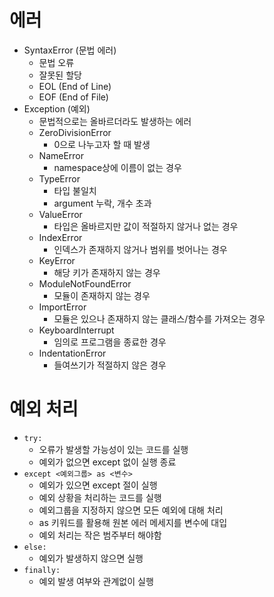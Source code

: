 # 에러

- SyntaxError (문법 에러)
    - 문법 오류
    - 잘못된 할당
    - EOL (End of Line)
    - EOF (End of File)
- Exception (예외)
    - 문법적으로는 올바르더라도 발생하는 에러
    - ZeroDivisionError
        - 0으로 나누고자 할 때 발생
    - NameError
        - namespace상에 이름이 없는 경우
    - TypeError
        - 타입 불일치
        - argument 누락, 개수 초과
    - ValueError
        - 타입은 올바르지만 값이 적절하지 않거나 없는 경우
    - IndexError
        - 인덱스가 존재하지 않거나 범위를 벗어나는 경우
    - KeyError
        - 해당 키가 존재하지 않는 경우
    - ModuleNotFoundError
        - 모듈이 존재하지 않는 경우
    - ImportError
        - 모듈은 있으나 존재하지 않는 클래스/함수를 가져오는 경우
    - KeyboardInterrupt
        - 임의로 프로그램을 종료한 경우
    - IndentationError
        - 들여쓰기가 적절하지 않은 경우

# 예외 처리

- `try:`
    - 오류가 발생할 가능성이 있는 코드를 실행
    - 예외가 없으면 except 없이 실행 종료
- `except <예외그룹> as <변수>`
    - 예외가 있으면 except 절이 실행
    - 예외 상황을 처리하는 코드를 실행
    - 예외그룹을 지정하지 않으면 모든 예외에 대해 처리
    - as 키워드를 활용해 원본 에러 메세지를 변수에 대입
    - 예외 처리는 작은 범주부터 해야함
- `else:`
    - 예외가 발생하지 않으면 실행
- `finally:`
    - 예외 발생 여부와 관계없이 실행